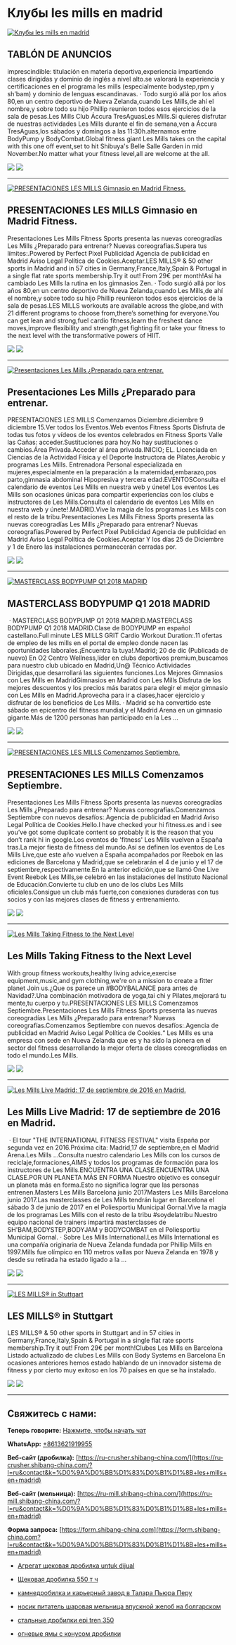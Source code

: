 # Клубы les mills en madrid

<a href="https://swt.shibang-china.com/?l=ru&img&k=%D0%9A%D0%BB%D1%83%D0%B1%D1%8B+les+mills+en+madrid" target="_blank">![Клубы les mills en madrid](http://static.shibang-china.com/all-800x300/542.jpg)</a>

## TABL&#211;N DE ANUNCIOS
imprescindible: titulaci&#243;n en materia deportiva,experiencia impartiendo clases dirigidas y dominio de ingl&#233;s a nivel alto.se valorar&#225; la experiencia y certificaciones en el programa les mills (especialmente bodystep,rpm y sh'bam) y dominio de lenguas escandinavas.&nbsp;&#0183;&#32;Todo surgi&#243; all&#225; por los a&#241;os 80,en un centro deportivo de Nueva Zelanda,cuando Les Mills,de ah&#237; el nombre,y sobre todo su hijo Phillip reunieron todos esos ejercicios de la sala de pesas.Les Mills Club &#193;ccura TresAguasLes Mills.Si quieres disfrutar de nuestras actividades Les Mills durante el fin de semana,ven a &#193;ccura TresAguas,los s&#225;bados y domingos a las 11:30h.alternamos entre BodyPump y BodyCombat.Global fitness giant Les Mills takes on the capital with this one off event,set to hit Shibuya's Belle Salle Garden in mid November.No matter what your fitness level,all are welcome at the all.


<a href="https://whatsapp.shibangsoft.com/WhatsApp.php" target="_blank" title="WhatsApp">![](http://static.shibang-china.com/icon/whatsapp.png)</a> <a href="https://swt.shibang-china.com/?l=ru&icon&k=%D0%9A%D0%BB%D1%83%D0%B1%D1%8B+les+mills+en+madrid" target="_blank">![](http://static.shibang-china.com/icon/chat-ru.png)</a>

---

<a href="https://swt.shibang-china.com/?l=ru&img&k=%D0%9A%D0%BB%D1%83%D0%B1%D1%8B+les+mills+en+madrid" target="_blank">![PRESENTACIONES LES MILLS Gimnasio en Madrid Fitness.](http://static.shibang-china.com/all-800x300/931.jpg)</a>

## PRESENTACIONES LES MILLS Gimnasio en Madrid Fitness.
Presentaciones Les Mills Fitness Sports presenta las nuevas coreograd&#237;as Les Mills &#191;Preparado para entrenar? Nuevas coreograf&#237;as.Supera tus l&#237;mites:.Powered by Perfect Pixel Publicidad Agencia de publicidad en Madrid Aviso Legal Pol&#237;tica de Cookies.Aceptar.LES MILLS&#174; &amp; 50 other sports in Madrid and in 57 cities in Germany,France,Italy,Spain &amp; Portugal in a single flat rate sports membership.Try it out! From 29€ per month!As&#237; ha cambiado Les Mills la rutina en los gimnasios Zen.&nbsp;&#0183;&#32;Todo surgi&#243; all&#225; por los a&#241;os 80,en un centro deportivo de Nueva Zelanda,cuando Les Mills,de ah&#237; el nombre,y sobre todo su hijo Phillip reunieron todos esos ejercicios de la sala de pesas.LES MILLS workouts are available across the globe,and with 21 different programs to choose from,there’s something for everyone.You can get lean and strong,fuel cardio fitness,learn the freshest dance moves,improve flexibility and strength,get fighting fit or take your fitness to the next level with the transformative powers of HIIT.


<a href="https://whatsapp.shibangsoft.com/WhatsApp.php" target="_blank" title="WhatsApp">![](http://static.shibang-china.com/icon/whatsapp.png)</a> <a href="https://swt.shibang-china.com/?l=ru&icon&k=%D0%9A%D0%BB%D1%83%D0%B1%D1%8B+les+mills+en+madrid" target="_blank">![](http://static.shibang-china.com/icon/chat-ru.png)</a>

---

<a href="https://swt.shibang-china.com/?l=ru&img&k=%D0%9A%D0%BB%D1%83%D0%B1%D1%8B+les+mills+en+madrid" target="_blank">![Presentaciones Les Mills &#191;Preparado para entrenar.](http://static.shibang-china.com/all-800x300/1276.jpg)</a>

## Presentaciones Les Mills &#191;Preparado para entrenar.
PRESENTACIONES LES MILLS Comenzamos Diciembre.diciembre 9 diciembre 15.Ver todos los Eventos.Web eventos Fitness Sports Disfruta de todas tus fotos y v&#237;deos de los eventos celebrados en Fitness Sports Valle las Ca&#241;as: acceder.Sustituciones para hoy.No hay sustituciones o cambios.&#193;rea Privada.Acceder al &#225;rea privada.INICIO; EL. Licenciada en Ciencias de la Actividad F&#237;sica y el Deporte Instructora de Pilates,Aerobic y programas Les Mills. Entrenadora Personal especializada en mujeres,especialmente en la preparaci&#243;n a la maternidad,embarazo,pos parto,gimnasia abdominal Hipopresiva y tercera edad.EVENTOSConsulta el calendario de eventos Les Mills en nuestra web y &#250;nete! Los eventos Les Mills son ocasiones &#250;nicas para compartir experiencias con los clubs e instructores de Les Mills.Consulta el calendario de eventos Les Mills en nuestra web y &#250;nete!.MADRID.Vive la magia de los programas Les Mills con el resto de la tribu.Presentaciones Les Mills Fitness Sports presenta las nuevas coreograd&#237;as Les Mills &#191;Preparado para entrenar? Nuevas coreograf&#237;as.Powered by Perfect Pixel Publicidad Agencia de publicidad en Madrid Aviso Legal Pol&#237;tica de Cookies.Aceptar Y los d&#237;as 25 de Diciembre y 1 de Enero las instalaciones permanecer&#225;n cerradas por.


<a href="https://whatsapp.shibangsoft.com/WhatsApp.php" target="_blank" title="WhatsApp">![](http://static.shibang-china.com/icon/whatsapp.png)</a> <a href="https://swt.shibang-china.com/?l=ru&icon&k=%D0%9A%D0%BB%D1%83%D0%B1%D1%8B+les+mills+en+madrid" target="_blank">![](http://static.shibang-china.com/icon/chat-ru.png)</a>

---

<a href="https://swt.shibang-china.com/?l=ru&img&k=%D0%9A%D0%BB%D1%83%D0%B1%D1%8B+les+mills+en+madrid" target="_blank">![MASTERCLASS BODYPUMP Q1 2018 MADRID](http://static.shibang-china.com/all-800x300/1426.jpg)</a>

## MASTERCLASS BODYPUMP Q1 2018 MADRID
&nbsp;&#0183;&#32;MASTERCLASS BODYPUMP Q1 2018 MADRID.MASTERCLASS BODYPUMP Q1 2018 MADRID.Clase de BODYPUMP en espa&#241;ol castellano.Full minute LES MILLS GRIT Cardio Workout Duration:.11 ofertas de empleo de les mills en el portal de empleo donde nacen las oportunidades laborales.&#161;Encuentra la tuya!.Madrid; 20 de dic (Publicada de nuevo) En O2 Centro Wellness,l&#237;der en clubs deportivos premium,buscamos para nuestro club ubicado en Madrid,Un@ T&#233;cnico Actividades Dirigidas,que desarrollar&#225; las siguientes funciones.Los Mejores Gimnasios con Les Mills en MadridGimnasios en Madrid con Les Mills Disfruta de los mejores descuentos y los precios m&#225;s baratos para elegir el mejor gimnasio con Les Mills en Madrid.Aprovecha para ir a clases,hacer ejercicio y disfrutar de los beneficios de Les Mills.&nbsp;&#0183;&#32;Madrid se ha convertido este s&#225;bado en epicentro del fitness mundial,y el Madrid Arena en un gimnasio gigante.M&#225;s de 1200 personas han participado en la Les …


<a href="https://whatsapp.shibangsoft.com/WhatsApp.php" target="_blank" title="WhatsApp">![](http://static.shibang-china.com/icon/whatsapp.png)</a> <a href="https://swt.shibang-china.com/?l=ru&icon&k=%D0%9A%D0%BB%D1%83%D0%B1%D1%8B+les+mills+en+madrid" target="_blank">![](http://static.shibang-china.com/icon/chat-ru.png)</a>

---

<a href="https://swt.shibang-china.com/?l=ru&img&k=%D0%9A%D0%BB%D1%83%D0%B1%D1%8B+les+mills+en+madrid" target="_blank">![PRESENTACIONES LES MILLS Comenzamos Septiembre.](http://static.shibang-china.com/all-800x300/310.jpg)</a>

## PRESENTACIONES LES MILLS Comenzamos Septiembre.
Presentaciones Les Mills Fitness Sports presenta las nuevas coreograd&#237;as Les Mills &#191;Preparado para entrenar? Nuevas coreograf&#237;as.Comenzamos Septiembre con nuevos desaf&#237;os:.Agencia de publicidad en Madrid Aviso Legal Pol&#237;tica de Cookies.Hello.I have checked your hi fitness.es and i see you’ve got some duplicate content so probably it is the reason that you don’t rank hi in google.Los eventos de 'fitness' Les Mills vuelven a Espa&#241;a tras.La mejor fiesta de fitness del mundo.As&#237; se definen los eventos de Les Mills Live,que este a&#241;o vuelven a Espa&#241;a acompa&#241;ados por Reebok en las ediciones de Barcelona y Madrid,que se celebrar&#225;n el 4 de junio y el 17 de septiembre,respectivamente.En la anterior edici&#243;n,que se llam&#243; One Live Event Reebok Les Mills,se celebr&#243; en las instalaciones del Instituto Nacional de Educaci&#243;n.Convierte tu club en uno de los clubs Les Mills oficiales.Consigue un club m&#225;s fuerte,con conexiones duraderas con tus socios y con las mejores clases de fitness y entrenamiento.


<a href="https://whatsapp.shibangsoft.com/WhatsApp.php" target="_blank" title="WhatsApp">![](http://static.shibang-china.com/icon/whatsapp.png)</a> <a href="https://swt.shibang-china.com/?l=ru&icon&k=%D0%9A%D0%BB%D1%83%D0%B1%D1%8B+les+mills+en+madrid" target="_blank">![](http://static.shibang-china.com/icon/chat-ru.png)</a>

---

<a href="https://swt.shibang-china.com/?l=ru&img&k=%D0%9A%D0%BB%D1%83%D0%B1%D1%8B+les+mills+en+madrid" target="_blank">![Les Mills Taking Fitness to the Next Level](http://static.shibang-china.com/all-800x300/95.jpg)</a>

## Les Mills Taking Fitness to the Next Level
With group fitness workouts,healthy living advice,exercise equipment,music,and gym clothing,we're on a mission to create a fitter planet Join us.&#191;Que os parece un #BODYBALANCE para antes de Navidad?.Una combinaci&#243;n motivadora de yoga,tai chi y Pilates,mejorar&#225; tu mente,tu cuerpo y tu.PRESENTACIONES LES MILLS Comenzamos Septiembre.Presentaciones Les Mills Fitness Sports presenta las nuevas coreograd&#237;as Les Mills &#191;Preparado para entrenar? Nuevas coreograf&#237;as.Comenzamos Septiembre con nuevos desaf&#237;os:.Agencia de publicidad en Madrid Aviso Legal Pol&#237;tica de Cookies.“ Les Mills es una empresa con sede en Nueva Zelanda que es y ha sido la pionera en el sector del fitness desarrollando la mejor oferta de clases coreografiadas en todo el mundo.Les Mills.


<a href="https://whatsapp.shibangsoft.com/WhatsApp.php" target="_blank" title="WhatsApp">![](http://static.shibang-china.com/icon/whatsapp.png)</a> <a href="https://swt.shibang-china.com/?l=ru&icon&k=%D0%9A%D0%BB%D1%83%D0%B1%D1%8B+les+mills+en+madrid" target="_blank">![](http://static.shibang-china.com/icon/chat-ru.png)</a>

---

<a href="https://swt.shibang-china.com/?l=ru&img&k=%D0%9A%D0%BB%D1%83%D0%B1%D1%8B+les+mills+en+madrid" target="_blank">![Les Mills Live Madrid: 17 de septiembre de 2016 en Madrid.](http://static.shibang-china.com/all-800x300/1528.jpg)</a>

## Les Mills Live Madrid: 17 de septiembre de 2016 en Madrid.
&nbsp;&#0183;&#32;El tour &quot;THE INTERNATIONAL FITNESS FESTIVAL&quot; visita Espa&#241;a por segunda vez en 2016.Pr&#243;xima cita: Madrid,17 de septiembre,en el Madrid Arena.Les Mills …Consulta nuestro calendario Les Mills con los cursos de reciclaje,formaciones,AIMS y todos los programas de formaci&#243;n para los instructores de Les Mills.ENCUENTRA UNA CLASE.ENCUENTRA UNA CLASE.POR UN PLANETA M&#193;S EN FORMA Nuestro objetivo es conseguir un planeta m&#225;s en forma.Esto no significa lograr que las personas entrenen.Masters Les Mills Barcelona junio 2017Masters Les Mills Barcelona junio 2017.Las masterclasses de Les Mills tendr&#225;n lugar en Barcelona el s&#225;bado 3 de junio de 2017 en el Poliesportiu Municipal Gornal.Vive la magia de los programas Les Mills con el resto de la tribu #soydelatribu Nuestro equipo nacional de trainers impartir&#225; masterclasses de SH'BAM,BODYSTEP,BODYJAM y BODYCOMBAT en el Poliesportiu Municipal Gornal.&nbsp;&#0183;&#32;Sobre Les Mills International.Les Mills International es una compa&#241;&#237;a originaria de Nueva Zelanda fundada por Phillip Mills en 1997.Mills fue ol&#237;mpico en 110 metros vallas por Nueva Zelanda en 1978 y desde su retirada ha estado ligado a la …


<a href="https://whatsapp.shibangsoft.com/WhatsApp.php" target="_blank" title="WhatsApp">![](http://static.shibang-china.com/icon/whatsapp.png)</a> <a href="https://swt.shibang-china.com/?l=ru&icon&k=%D0%9A%D0%BB%D1%83%D0%B1%D1%8B+les+mills+en+madrid" target="_blank">![](http://static.shibang-china.com/icon/chat-ru.png)</a>

---

<a href="https://swt.shibang-china.com/?l=ru&img&k=%D0%9A%D0%BB%D1%83%D0%B1%D1%8B+les+mills+en+madrid" target="_blank">![LES MILLS&#174; in Stuttgart](http://static.shibang-china.com/all-800x300/565.jpg)</a>

## LES MILLS&#174; in Stuttgart
LES MILLS&#174; &amp; 50 other sports in Stuttgart and in 57 cities in Germany,France,Italy,Spain &amp; Portugal in a single flat rate sports membership.Try it out! From 29€ per month!Clubes Les Mills en Barcelona Listado actualizado de clubes Les Mills con Body Systems en Barcelona En ocasiones anteriores hemos estado hablando de un innovador sistema de fitness y por cierto muy exitoso en los 70 pa&#237;ses en que se ha instalado.

<a href="https://whatsapp.shibangsoft.com/WhatsApp.php" target="_blank" title="WhatsApp">![](http://static.shibang-china.com/icon/whatsapp.png)</a> <a href="https://swt.shibang-china.com/?l=ru&icon&k=%D0%9A%D0%BB%D1%83%D0%B1%D1%8B+les+mills+en+madrid" target="_blank">![](http://static.shibang-china.com/icon/chat-ru.png)</a>

---
## Свяжитесь с нами:

**Теперь говорите:** [Нажмите, чтобы начать чат](https://swt.shibang-china.com?l=ru&contact&k=%D0%9A%D0%BB%D1%83%D0%B1%D1%8B+les+mills+en+madrid)

**WhatsApp:**  [+8613621919955](https://whatsapp.shibangsoft.com/WhatsApp.php)

**Веб-сайт (дробилка):** [https://ru-crusher.shibang-china.com/](https://ru-crusher.shibang-china.com/?l=ru&contact&k=%D0%9A%D0%BB%D1%83%D0%B1%D1%8B+les+mills+en+madrid)

**Веб-сайт (мельница):** [https://ru-mill.shibang-china.com/](https://ru-mill.shibang-china.com/?l=ru&contact&k=%D0%9A%D0%BB%D1%83%D0%B1%D1%8B+les+mills+en+madrid)

**Форма запроса:** [https://form.shibang-china.com](https://form.shibang-china.com?l=ru&contact&k=%D0%9A%D0%BB%D1%83%D0%B1%D1%8B+les+mills+en+madrid)

* [Агрегат щековая дробилка untuk dijual](../133/%D0%90%D0%B3%D1%80%D0%B5%D0%B3%D0%B0%D1%82%20%D1%89%D0%B5%D0%BA%D0%BE%D0%B2%D0%B0%D1%8F%20%D0%B4%D1%80%D0%BE%D0%B1%D0%B8%D0%BB%D0%BA%D0%B0%20untuk%20dijual.md)

* [Щековая дробилка 550 т  ч](../131/%D0%A9%D0%B5%D0%BA%D0%BE%D0%B2%D0%B0%D1%8F%20%D0%B4%D1%80%D0%BE%D0%B1%D0%B8%D0%BB%D0%BA%D0%B0%20550%20%D1%82%20%20%D1%87.md)

* [камнедробилка и карьерный завод в Талара Пьюра Перу](../132/%D0%BA%D0%B0%D0%BC%D0%BD%D0%B5%D0%B4%D1%80%D0%BE%D0%B1%D0%B8%D0%BB%D0%BA%D0%B0%20%D0%B8%20%D0%BA%D0%B0%D1%80%D1%8C%D0%B5%D1%80%D0%BD%D1%8B%D0%B9%20%D0%B7%D0%B0%D0%B2%D0%BE%D0%B4%20%D0%B2%20%D0%A2%D0%B0%D0%BB%D0%B0%D1%80%D0%B0%20%D0%9F%D1%8C%D1%8E%D1%80%D0%B0%20%D0%9F%D0%B5%D1%80%D1%83.md)

* [носик питатель шаровая мельница впускной желоб на болгарском](../134/%D0%BD%D0%BE%D1%81%D0%B8%D0%BA%20%D0%BF%D0%B8%D1%82%D0%B0%D1%82%D0%B5%D0%BB%D1%8C%20%D1%88%D0%B0%D1%80%D0%BE%D0%B2%D0%B0%D1%8F%20%D0%BC%D0%B5%D0%BB%D1%8C%D0%BD%D0%B8%D1%86%D0%B0%20%D0%B2%D0%BF%D1%83%D1%81%D0%BA%D0%BD%D0%BE%D0%B9%20%D0%B6%D0%B5%D0%BB%D0%BE%D0%B1%20%D0%BD%D0%B0%20%D0%B1%D0%BE%D0%BB%D0%B3%D0%B0%D1%80%D1%81%D0%BA%D0%BE%D0%BC.md)

* [стальные дробилки epi tren 350](../135/%D1%81%D1%82%D0%B0%D0%BB%D1%8C%D0%BD%D1%8B%D0%B5%20%D0%B4%D1%80%D0%BE%D0%B1%D0%B8%D0%BB%D0%BA%D0%B8%20epi%20tren%20350.md)

* [огневые ямы с конусом дробилки](../132/%D0%BE%D0%B3%D0%BD%D0%B5%D0%B2%D1%8B%D0%B5%20%D1%8F%D0%BC%D1%8B%20%D1%81%20%D0%BA%D0%BE%D0%BD%D1%83%D1%81%D0%BE%D0%BC%20%D0%B4%D1%80%D0%BE%D0%B1%D0%B8%D0%BB%D0%BA%D0%B8.md)